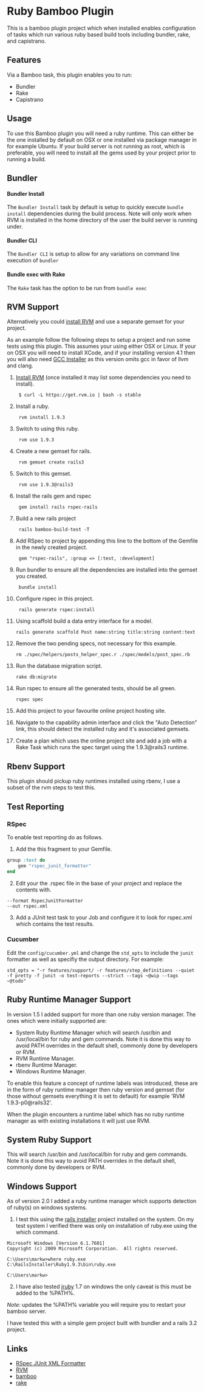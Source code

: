# Ruby Bamboo Plugin

This is a bamboo plugin project which when installed enables configuration of tasks which run various ruby based build tools including bundler, rake, and capistrano.

## Features
Via a Bamboo task, this plugin enables you to run:
* Bundler
* Rake
* Capistrano

## Usage

To use this Bamboo plugin you will need a ruby runtime.  This can either be the one installed by default on OSX or one installed
via package manager in for example Ubuntu. If your build server is not running as root, which is preferable, you will need
to install all the gems used by your project prior to running a build.


## Bundler

#### Bundler Install
The `Bundler Install` task by default is setup to quickly execute `bundle install` dependencies during the build process. Note will only work when RVM is installed in the home directory of the user the build server is running under.

#### Bundler CLI
The `Bundler CLI` is setup to allow for any variations on command line execution of `bundler`

#### Bundle exec with Rake
The `Rake` task has the option to be run from `bundle exec`


## RVM Support

Alternatively you could [install RVM](http://rvm.io) and use a separate gemset for your project.

As an example follow the following steps to setup a project and run some tests using this plugin. This assumes your using
either OSX or Linux. If your on OSX you will need to install XCode, and if your installing version 4.1 then you will
also need [GCC Installer](https://github.com/kennethreitz/osx-gcc-installer/downloads) as this version omits gcc in favor
of llvm and clang.

1. [Install RVM](http://rvm.io)  (once installed it may list some dependencies you need to install).

        $ curl -L https://get.rvm.io | bash -s stable

2. Install a ruby.


        rvm install 1.9.3


3. Switch to using this ruby.


        rvm use 1.9.3


4. Create a new gemset for rails.


        rvm gemset create rails3


5. Switch to this gemset.


        rvm use 1.9.3@rails3


6. Install the rails gem and rspec


        gem install rails rspec-rails


7. Build a new rails project

        rails bamboo-build-test -T

8. Add RSpec to project by appending this line to the bottom of the Gemfile in the newly created project.

        gem "rspec-rails", :group => [:test, :development]

9. Run bundler to ensure all the dependencies are installed into the gemset you created.

        bundle install

9. Configure rspec in this project.

        rails generate rspec:install

10. Using scaffold build a data entry interface for a model.

        rails generate scaffold Post name:string title:string content:text

11. Remove the two pending specs, not necessary for this example.

        rm ./spec/helpers/posts_helper_spec.r ./spec/models/post_spec.rb

12. Run the database migration script.

        rake db:migrate

13. Run rspec to ensure all the generated tests, should be all green.

        rspec spec

14. Add this project to your favourite online project hosting site.
15. Navigate to the capability admin interface and click the "Auto Detection" link, this should detect the installed
ruby and it's associated gemsets.
16. Create a plan which uses the online project site and add a job with a Rake Task which runs the spec target using the 1.9.3@rails3 runtime.

## Rbenv Support

This plugin should pickup ruby runtimes installed using rbenv, I use a subset of the rvm steps to test this.

## Test Reporting

### RSpec
To enable test reporting do as follows.

1. Add the this fragment to your Gemfile.

```ruby
group :test do
	gem "rspec_junit_formatter"
end
```

2. Edit your the .rspec file in the base of your project and replace the contents with.

```
--format RspecJunitFormatter
--out rspec.xml
```

3. Add a JUnit test task to your Job and configure it to look for rspec.xml which contains the test results.

### Cucumber
Edit the `config/cucumber.yml` and change the `std_opts` to include the `junit` formatter as well as specifiy the output directory. For example:

```
std_opts = "-r features/support/ -r features/step_definitions --quiet -f pretty -f junit -o test-reports --strict --tags ~@wip --tags ~@todo"
```

## Ruby Runtime Manager Support

In version 1.5 I added support for more than one ruby version manager. The ones which were initially supported are:

* System Ruby Runtime Manager which will search /usr/bin and /usr/local/bin for ruby and gem commands. Note it is done this way to avoid PATH overrides in the default shell, commonly done by developers or RVM.
* RVM Runtime Manager.
* rbenv Runtime Manager.
* Windows Runtime Manager.

To enable this feature a concept of runtime labels was introduced, these are in the form of ruby runtime manager then ruby version and gemset (for those without gemsets everything it is set to default) for example 'RVM 1.9.3-p0@rails32'.

When the plugin encounters a runtime label which has no ruby runtime manager as with existing installations it will just use RVM.

## System Ruby Support

This will search /usr/bin and /usr/local/bin for ruby and gem commands. Note it is done this way to avoid PATH overrides in the default shell, commonly done by developers or RVM.

## Windows Support

As of version 2.0 I added a ruby runtime manager which supports detection of ruby(s) on windows systems.

1. I test this using the [rails installer](http://railsinstaller.org/) project installed on the system. On my test system I verified there was only on installation of ruby.exe using the which command.

```
Microsoft Windows [Version 6.1.7601]
Copyright (c) 2009 Microsoft Corporation.  All rights reserved.

C:\Users\markw>where ruby.exe
C:\RailsInstaller\Ruby1.9.3\bin\ruby.exe

C:\Users\markw>
```

2. I have also tested [jruby](http://jruby.org/) 1.7 on windows the only caveat is this must be added to the %PATH%.

*Note:* updates the %PATH% variable you will require you to restart your bamboo server.

I have tested this with a simple gem project built with bundler and a rails 3.2 project.

## Links

* [RSpec JUnit XML Formatter](https://github.com/sj26/rspec_junit_formatter)
* [RVM](http://rvm.io/)
* [bamboo](http://www.atlassian.com/software/bamboo/overview)
* [rake](http://martinfowler.com/articles/rake.html)
